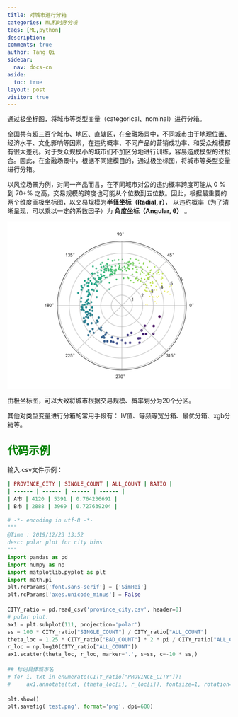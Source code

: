 ```yaml
---
title: 对城市进行分箱
categories: ML和时序分析
tags: [ML,python]
description: 
comments: true
author: Tang Qi
sidebar:
  nav: docs-cn
aside:
  toc: true
layout: post
visitor: true
---
```



通过极坐标图，将城市等类型变量（categorical、nominal）进行分箱。

<!--more-->

全国共有超三百个城市、地区、直辖区，在金融场景中，不同城市由于地理位置、经济水平、文化影响等因素，在违约概率、不同产品的营销成功率、和受众规模都有很大差别。对于受众规模小的城市们不加区分地进行训练，容易造成模型的过拟合。因此，在金融场景中，根据不同建模目的，通过极坐标图，将城市等类型变量进行分箱。

以风控场景为例，对同一产品而言，在不同城市对公的违约概率跨度可能从 0 % 到 70+% 之高，交易规模的跨度也可能从个位数到五位数。因此，根据最重要的两个维度画极坐标图，以交易规模为**半径坐标（Radial, r）**， 以违约概率（为了清晰呈现，可以乘以一定的系数因子）为 **角度坐标（Angular, θ）** 。

![城市分箱](https://github.com/iqgnat/iqgnat.github.io/raw/master/assets/images/2019-11-20-Bins_of_city_according_to_size_probability/city_bins.png)

由极坐标图，可以大致将城市根据交易规模、概率划分为20个分区。

其他对类型变量进行分箱的常用手段有： IV值、等频等宽分箱、最优分箱、xgb分箱等。

## <font face="黑体" color=green size=5>代码示例</font>

输入.csv文件示例：

```ruby
| PROVINCE_CITY | SINGLE_COUNT | ALL_COUNT | RATIO |
| ------ | ------ | ------ | ------ |
| A市 | 4120 | 5391 | 0.764236691 |
| B市 | 2888 | 3969 | 0.727639204 |
```

```python
# -*- encoding in utf-8 -*-
"""
@Time : 2019/12/23 13:52
desc: polar plot for city bins
"""
import pandas as pd
import numpy as np
import matplotlib.pyplot as plt
import math.pi
plt.rcParams['font.sans-serif'] = ['SimHei']
plt.rcParams['axes.unicode_minus'] = False

CITY_ratio = pd.read_csv('province_city.csv', header=0)
# polar plot:
ax1 = plt.subplot(111, projection='polar')
ss = 100 * CITY_ratio["SINGLE_COUNT"] / CITY_ratio["ALL_COUNT"]
theta_loc = 1.25 * CITY_ratio["BAD_COUNT"] * 2 * pi / CITY_ratio["ALL_COUNT"]
r_loc = np.log10(CITY_ratio["ALL_COUNT"])
ax1.scatter(theta_loc, r_loc, marker='.', s=ss, c=-10 * ss,)

## 标记具体城市名
# for i, txt in enumerate(CITY_ratio["PROVINCE_CITY"]):
#     ax1.annotate(txt, (theta_loc[i], r_loc[i]), fontsize=1, rotation=-20)

plt.show()
plt.savefig('test.png', format='png', dpi=600)
```

